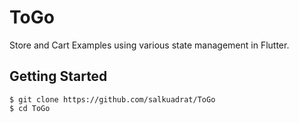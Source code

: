 # ToGo

Store and Cart Examples using various state management in Flutter.

## Getting Started

```
$ git clone https://github.com/salkuadrat/ToGo
$ cd ToGo
```